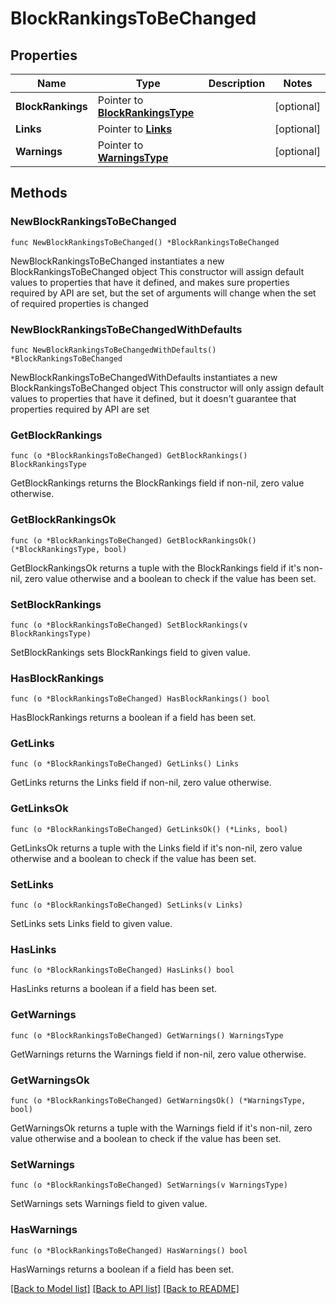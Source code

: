# BlockRankingsToBeChanged

## Properties

Name | Type | Description | Notes
------------ | ------------- | ------------- | -------------
**BlockRankings** | Pointer to [**BlockRankingsType**](BlockRankingsType.md) |  | [optional] 
**Links** | Pointer to [**Links**](Links.md) |  | [optional] 
**Warnings** | Pointer to [**WarningsType**](WarningsType.md) |  | [optional] 

## Methods

### NewBlockRankingsToBeChanged

`func NewBlockRankingsToBeChanged() *BlockRankingsToBeChanged`

NewBlockRankingsToBeChanged instantiates a new BlockRankingsToBeChanged object
This constructor will assign default values to properties that have it defined,
and makes sure properties required by API are set, but the set of arguments
will change when the set of required properties is changed

### NewBlockRankingsToBeChangedWithDefaults

`func NewBlockRankingsToBeChangedWithDefaults() *BlockRankingsToBeChanged`

NewBlockRankingsToBeChangedWithDefaults instantiates a new BlockRankingsToBeChanged object
This constructor will only assign default values to properties that have it defined,
but it doesn't guarantee that properties required by API are set

### GetBlockRankings

`func (o *BlockRankingsToBeChanged) GetBlockRankings() BlockRankingsType`

GetBlockRankings returns the BlockRankings field if non-nil, zero value otherwise.

### GetBlockRankingsOk

`func (o *BlockRankingsToBeChanged) GetBlockRankingsOk() (*BlockRankingsType, bool)`

GetBlockRankingsOk returns a tuple with the BlockRankings field if it's non-nil, zero value otherwise
and a boolean to check if the value has been set.

### SetBlockRankings

`func (o *BlockRankingsToBeChanged) SetBlockRankings(v BlockRankingsType)`

SetBlockRankings sets BlockRankings field to given value.

### HasBlockRankings

`func (o *BlockRankingsToBeChanged) HasBlockRankings() bool`

HasBlockRankings returns a boolean if a field has been set.

### GetLinks

`func (o *BlockRankingsToBeChanged) GetLinks() Links`

GetLinks returns the Links field if non-nil, zero value otherwise.

### GetLinksOk

`func (o *BlockRankingsToBeChanged) GetLinksOk() (*Links, bool)`

GetLinksOk returns a tuple with the Links field if it's non-nil, zero value otherwise
and a boolean to check if the value has been set.

### SetLinks

`func (o *BlockRankingsToBeChanged) SetLinks(v Links)`

SetLinks sets Links field to given value.

### HasLinks

`func (o *BlockRankingsToBeChanged) HasLinks() bool`

HasLinks returns a boolean if a field has been set.

### GetWarnings

`func (o *BlockRankingsToBeChanged) GetWarnings() WarningsType`

GetWarnings returns the Warnings field if non-nil, zero value otherwise.

### GetWarningsOk

`func (o *BlockRankingsToBeChanged) GetWarningsOk() (*WarningsType, bool)`

GetWarningsOk returns a tuple with the Warnings field if it's non-nil, zero value otherwise
and a boolean to check if the value has been set.

### SetWarnings

`func (o *BlockRankingsToBeChanged) SetWarnings(v WarningsType)`

SetWarnings sets Warnings field to given value.

### HasWarnings

`func (o *BlockRankingsToBeChanged) HasWarnings() bool`

HasWarnings returns a boolean if a field has been set.


[[Back to Model list]](../README.md#documentation-for-models) [[Back to API list]](../README.md#documentation-for-api-endpoints) [[Back to README]](../README.md)


